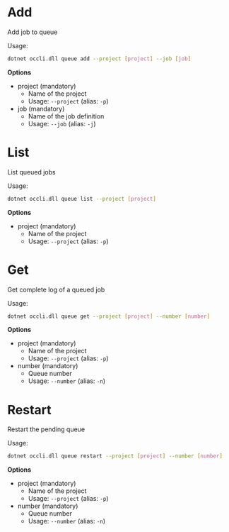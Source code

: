 # Add

Add job to queue

Usage: 
```sh
dotnet occli.dll queue add --project [project] --job [job]
```

**Options**
* project (mandatory)
    * Name of the project
    * Usage: `--project` (alias: `-p`)
* job (mandatory)
    * Name of the job definition
    * Usage: `--job` (alias: `-j`)

# List
List queued jobs

Usage: 
```sh
dotnet occli.dll queue list --project [project]
```

**Options**
* project (mandatory)
    * Name of the project
    * Usage: `--project` (alias: `-p`)

# Get
Get complete log of a queued job

Usage: 
```sh
dotnet occli.dll queue get --project [project] --number [number]
```

**Options**
* project (mandatory)
    * Name of the project
    * Usage: `--project` (alias: `-p`)
* number (mandatory)
    * Queue number
    * Usage: `--number` (alias: `-n`)

# Restart
Restart the pending queue

Usage: 
```sh
dotnet occli.dll queue restart --project [project] --number [number]
```

**Options**
* project (mandatory)
    * Name of the project
    * Usage: `--project` (alias: `-p`)
* number (mandatory)
    * Queue number
    * Usage: `--number` (alias: `-n`)
